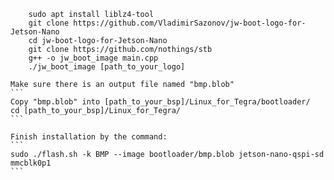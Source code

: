 ```
    sudo apt install liblz4-tool
    git clone https://github.com/VladimirSazonov/jw-boot-logo-for-Jetson-Nano
    cd jw-boot-logo-for-Jetson-Nano
    git clone https://github.com/nothings/stb
    g++ -o jw_boot_image main.cpp
    ./jw_boot_image [path_to_your_logo]
```
    Make sure there is an output file named "bmp.blob"
    ```
    Copy "bmp.blob" into [path_to_your_bsp]/Linux_for_Tegra/bootloader/
    cd [path_to_your_bsp]/Linux_for_Tegra/
    ```
    
    Finish installation by the command: 
    ```
    sudo ./flash.sh -k BMP --image bootloader/bmp.blob jetson-nano-qspi-sd mmcblk0p1
    ```

